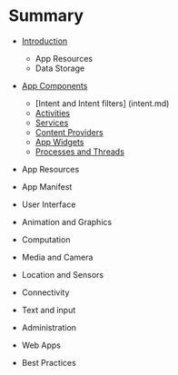 # Summary

* [Introduction](README.md)
   * App Resources
   * Data Storage
* [App Components](chapter1.md)
   * [Intent and Intent filters] (intent.md)
   * [Activities](activity.md)
   * [Services](service.md)
   * [Content Providers](content-provider.md)
   * [App Widgets](app-widget.md)
   * [Processes and Threads](process-and-thread.md)

* App Resources
* App Manifest
* User Interface
* Animation and Graphics
* Computation
* Media and Camera
* Location and Sensors
* Connectivity
* Text and input
* Administration
* Web Apps
* Best Practices

